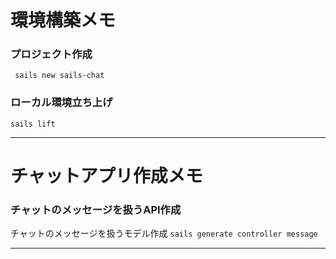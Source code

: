 # 環境構築メモ

### プロジェクト作成

``` sails new sails-chat```

### ローカル環境立ち上げ

```sails lift```

---
# チャットアプリ作成メモ

### チャットのメッセージを扱うAPI作成

チャットのメッセージを扱うモデル作成
```sails generate controller message```

---